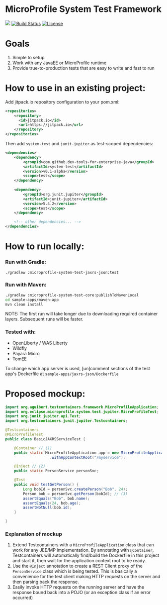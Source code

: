 # MicroProfile System Test Framework

[![](https://jitpack.io/v/dev-tools-for-enterprise-java/system-test.svg)](https://jitpack.io/#dev-tools-for-enterprise-java/system-test)
[![Build Status](https://travis-ci.org/dev-tools-for-enterprise-java/system-test.svg?branch=master)](https://travis-ci.org/dev-tools-for-enterprise-java/system-test)
[![License](https://img.shields.io/badge/License-EPL%201.0-green.svg)](https://opensource.org/licenses/Apache-2.0)

# Goals
1. Simple to setup
1. Work with any JavaEE or MicroProfile runtime
1. Provide true-to-production tests that are easy to write and fast to run

# How to use in an existing project:

Add jitpack.io repository configuration to your pom.xml:
```xml
<repositories>
    <repository>
      <id>jitpack.io</id>
      <url>https://jitpack.io</url>
    </repository>
</repositories>
```

Then add `system-test` and `junit-jupiter` as test-scoped dependencies:
```xml
<dependencies>
    <dependency>
        <groupId>com.github.dev-tools-for-enterprise-java</groupId>
        <artifactId>system-test</artifactId>
        <version>v0.1-alpha</version>
        <scope>test</scope>
    </dependency>
    
    <dependency>
        <groupId>org.junit.jupiter</groupId>
        <artifactId>junit-jupiter</artifactId>
        <version>5.4.2</version>
        <scope>test</scope>
    </dependency>

    <!-- other dependencies... -->
</dependencies>
```

# How to run locally:

### Run with Gradle:
```
./gradlew :microprofile-system-test-jaxrs-json:test
```

### Run with Maven:
```bash
./gradlew :microprofile-system-test-core:publishToMavenLocal
cd sample-apps/maven-app
mvn clean install
```

NOTE: The first run will take longer due to downloading required container layers. Subsequent runs will be faster.

### Tested with:
- OpenLiberty / WAS Liberty
- Wildfly
- Payara Micro
- TomEE

To change which app server is used, [un]comment sections of the test app's Dockerfile at `sample-apps/jaxrs-json/Dockerfile`

# Proposed mockup:
```java
import org.aguibert.testcontainers.framework.MicroProfileApplication;
import org.eclipse.microprofile.system.test.jupiter.MicroProfileTest;
import org.junit.jupiter.api.Test;
import org.testcontainers.junit.jupiter.Testcontainers;

@Testcontainers
@MicroProfileTest
public class BasicJAXRSServiceTest {

    @Container // (1)
    public static MicroProfileApplication app = new MicroProfileApplication()
                    .withAppContextRoot("/myservice");

    @Inject // (2)
    public static PersonService personSvc;

    @Test
    public void testGetPerson() {
        Long bobId = personSvc.createPerson("Bob", 24);
        Person bob = personSvc.getPerson(bobId); // (3)
        assertEquals("Bob", bob.name);
        assertEquals(24, bob.age);
        assertNotNull(bob.id);
    }

}
```

### Explanation of mockup
1. Extend Testcontainers with a `MicroProfileApplication` class that can work
for any JEE/MP implementation. By annotating with `@Container`, Testcontainers 
will automatically find/build the Dockerfile in this project and start it, then
wait for the application context root to be ready.
2. Use the `@Inject` annotation to create a REST Client proxy of the `PersonService`
class which is being tested. This is basically a convenience for the test client making
HTTP requests on the server and then parsing back the response.
3. Easily invoke HTTP requests on the running server and have the response bound
back into a POJO (or an exception class if an error occurred)

